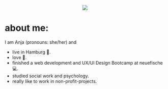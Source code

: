 <p align="center">
<img src="https://readme-typing-svg.herokuapp.com?font=Orbitron&size=40&color=%2379A500&height=67&duration=3000&center=true&lines=%F0%9F%85%B6%F0%9F%86%81%F0%9F%85%B4%F0%9F%85%B4%F0%9F%86%83%F0%9F%85%B8%F0%9F%85%BD%F0%9F%85%B6%F0%9F%86%82">

# about me:

I am Anja (pronouns: she/her) and
- live in Hamburg 📍.
- love 🍋.
- finished a web development and UX/UI Design Bootcamp at neuefische💻.
- studied social work and psychology.
- really like to work in non-profit-projects.

